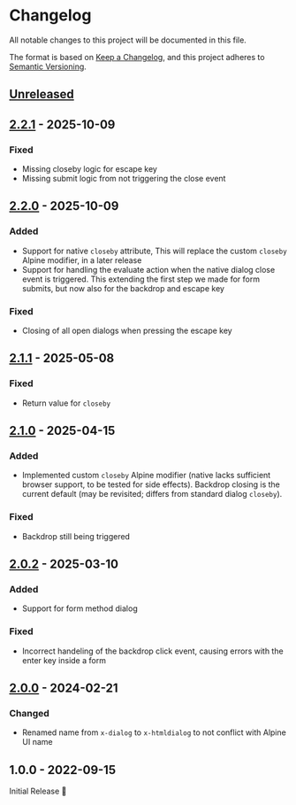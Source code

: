 # Changelog

All notable changes to this project will be documented in this file.

The format is based on [Keep a Changelog](https://keepachangelog.com/en/1.1.0/),
and this project adheres to [Semantic Versioning](https://semver.org/spec/v2.0.0.html).

## [Unreleased]
[Unreleased]: https://github.com/fylgja/alpinejs-dialog/compare/v2.2.1...HEAD

## [2.2.1] - 2025-10-09
[2.2.1]: https://github.com/fylgja/alpinejs-dialog/compare/v2.2.0...v2.2.1

### Fixed

- Missing closeby logic for escape key
- Missing submit logic from not triggering the close event

## [2.2.0] - 2025-10-09
[2.2.0]: https://github.com/fylgja/alpinejs-dialog/compare/v2.1.1...v2.2.0

### Added

- Support for native `closeby` attribute,
  This will replace the custom `closeby` Alpine modifier, in a later release
- Support for handling the evaluate action when the native dialog close event is triggered.
  This extending the first step we made for form submits, but now also for the backdrop and escape key

### Fixed

- Closing of all open dialogs when pressing the escape key

## [2.1.1] - 2025-05-08
[2.1.1]: https://github.com/fylgja/alpinejs-dialog/compare/v2.1.0...v2.1.1

### Fixed

- Return value for `closeby`

## [2.1.0] - 2025-04-15
[2.1.0]: https://github.com/fylgja/alpinejs-dialog/compare/v2.0.2...v2.1.0

### Added

- Implemented custom `closeby` Alpine modifier (native lacks sufficient browser support,
  to be tested for side effects).
  Backdrop closing is the current default (may be revisited; differs from standard dialog `closeby`).

### Fixed

- Backdrop still being triggered

## [2.0.2] - 2025-03-10
[2.0.2]: https://github.com/fylgja/alpinejs-dialog/compare/v2.0.0...v2.0.2

### Added

- Support for form method dialog

### Fixed

- Incorrect handeling of the backdrop click event, causing errors with the enter key inside a form

## [2.0.0] - 2024-02-21
[2.0.0]: https://github.com/fylgja/alpinejs-dialog/compare/v1.0.0...v2.0.0

### Changed

- Renamed name from `x-dialog` to `x-htmldialog` to not conflict with Alpine UI name

## 1.0.0 - 2022-09-15

Initial Release 🎉
